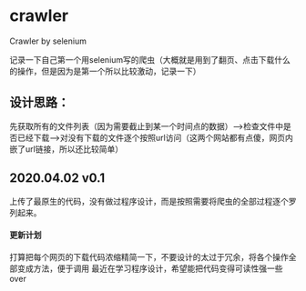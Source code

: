 # crawler
Crawler by selenium

记录一下自己第一个用selenium写的爬虫（大概就是用到了翻页、点击下载什么的操作，但是因为是第一个所以比较激动，记录一下）

## 设计思路：
先获取所有的文件列表（因为需要截止到某一个时间点的数据）-->检查文件中是否已经下载-->对没有下载的文件逐个按照url访问（这两个网站都有点傻，网页内嵌了url链接，所以还比较简单）

## 2020.04.02  v0.1
上传了最原生的代码，没有做过程序设计，而是按照需要将爬虫的全部过程逐个罗列起来。
#### 更新计划
打算把每个网页的下载代码浓缩精简一下，不要设计的太过于冗余，将各个操作全部变成方法，便于调用
最近在学习程序设计，希望能把代码变得可读性强一些
over

